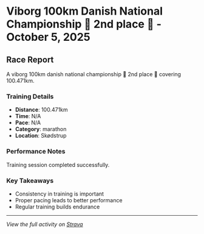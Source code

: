 # Viborg 100km Danish National Championship 💪 2nd place 🥈 - October 5, 2025

## Race Report

A viborg 100km danish national championship 💪 2nd place 🥈 covering 100.471km.

### Training Details

- **Distance**: 100.471km
- **Time**: N/A
- **Pace**: N/A
- **Category**: marathon
- **Location**: Skødstrup

### Performance Notes

Training session completed successfully.

### Key Takeaways

- Consistency in training is important
- Proper pacing leads to better performance
- Regular training builds endurance

---

_View the full activity on [Strava](https://www.strava.com/activities/11172275923)_

